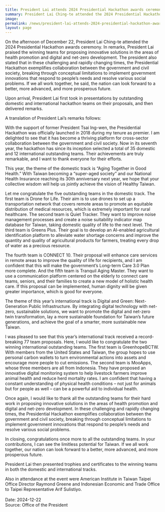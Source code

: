 ```yaml
---
title: President Lai attends 2024 Presidential Hackathon awards ceremony
summary: President Lai Ching-te attended the 2024 Presidential Hackathon awards ceremony
image: 
permalink: /news/president-lai-attends-2024-presidential-hackathon-awards-ceremony/
layout: page
---
```

On the afternoon of December 22, President Lai Ching-te attended the 2024 Presidential Hackathon awards ceremony. In remarks, President Lai praised the winning teams for proposing innovative solutions in the areas of health promotion and digital and net-zero development. The president also stated that in these challenging and rapidly changing times, the Presidential Hackathon exemplifies collaboration between the government and civil society, breaking through conceptual limitations to implement government innovations that respond to people’s needs and resolve various social problems. If we all work together, he said, the nation can look forward to a better, more advanced, and more prosperous future.

Upon arrival, President Lai first took in presentations by outstanding domestic and international hackathon teams on their proposals, and then delivered remarks.

A translation of President Lai’s remarks follows:

With the support of former President Tsai Ing-wen, the Presidential Hackathon was officially launched in 2018 during my tenure as premier. I am delighted to see that it has become a thriving platform for cross-sector collaboration between the government and civil society. Now in its seventh year, the hackathon has since its inception selected a total of 35 domestic and 12 international outstanding teams. Their achievements are truly remarkable, and I want to thank everyone for their efforts.

This year, the theme of the domestic track is “Aging Together in Good Health.” With Taiwan becoming a “super-aged society” and our National Health Insurance reaching its 30th anniversary next year, we hope that your collective wisdom will help us jointly achieve the vision of Healthy Taiwan.

Let me congratulate the five outstanding teams in the domestic track. The first team is Drone for Life. Their aim is to use drones to set up a transportation network that covers remote areas to promote an equitable distribution of medical resources, which is extremely important for rural healthcare. The second team is Quiet Tracker. They want to improve noise management processes and create a noise suitability indicator map database for Taiwan, taking domestic quality of life to the next level. The third team is Greens Plus. Their goal is to develop an AI-enabled agricultural identification platform to alleviate water shortage concerns and improve the quantity and quality of agricultural products for farmers, treating every drop of water as a precious resource.

The fourth team is CONNECT 10. Their proposal will enhance care services in remote areas to improve the quality of life for recipients, and I am confident that this will make the government’s Long-term Care 3.0 Plan more complete. And the fifth team is Tranquil Aging Master. They want to use a communication platform centered on the elderly to connect care teams, seniors, and their families to create a new model of holistic health care. If this proposal can be implemented, human dignity will be given greater importance, which is good for everyone.

The theme of this year’s international track is Digital and Green: Next-Generation Public Infrastructure. By integrating digital technology with net-zero, sustainable solutions, we want to promote the digital and net-zero twin transformation, lay a more sustainable foundation for Taiwan’s future generations, and achieve the goal of a smarter, more sustainable new Taiwan.

I was pleased to see that this year’s international track received a record-breaking 77 team proposals. Here, I would like to congratulate the two winning international outstanding teams. The first team is GreenhopeBCTW. With members from the United States and Taiwan, the group hopes to use personal carbon wallets to turn environmental actions into assets and encourage more people to cut emissions. The second team is MooApps, whose three members are all from Indonesia. They have proposed an innovative digital monitoring system to help livestock farmers improve animal health and reduce herd mortality rates. I am confident that having a constant understanding of physical health conditions – not just for animals but for people as well – can be a powerful aid to individual health.

Once again, I would like to thank all the outstanding teams for their hard work in proposing innovative solutions in the areas of health promotion and digital and net-zero development. In these challenging and rapidly changing times, the Presidential Hackathon exemplifies collaboration between the government and civil society, breaking through conceptual limitations to implement government innovations that respond to people’s needs and resolve various social problems.

In closing, congratulations once more to all the outstanding teams. In your contributions, I can see the limitless potential for Taiwan. If we all work together, our nation can look forward to a better, more advanced, and more prosperous future.

President Lai then presented trophies and certificates to the winning teams in both the domestic and international tracks.

Also in attendance at the event were American Institute in Taiwan Taipei Office Director Raymond Greene and Indonesian Economic and Trade Office to Taipei Representative Arif Sulistiyo.
<br/>
<br/>
Date: 2024-12-22
<br/>
Source: Office of the President
